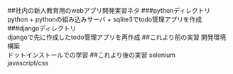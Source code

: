 ##社内の新人教育用のwebアプリ開発実習ネタ
###pythonディレクトリ  
python + pythonの組み込みサーバ + sqlite3でtodo管理アプリを作成
###djangoディレクトリ  
djangoで先に作成したtodo管理アプリを再作成
##これより前の実習
開発環境構築  
ドットインストールでの学習
##これより後の実習
selenium  
javascript/css
